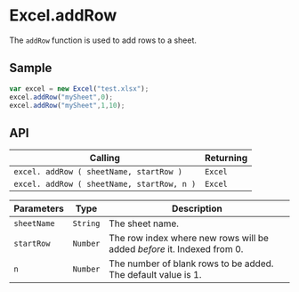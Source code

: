 # Excel.addRow

The `addRow` function is used to add rows to a sheet.

## Sample

```javascript
var excel = new Excel("test.xlsx");
excel.addRow("mySheet",0);
excel.addRow("mySheet",1,10);
```

## API

| Calling | Returning |
|---|---|
| `excel. addRow ( sheetName, startRow )` | `Excel` |
| `excel. addRow ( sheetName, startRow, n )` | `Excel` |

| Parameters | Type | Description |
|---|---|---|
| `sheetName` | `String` | The sheet name. |
| `startRow` | `Number` | The row index where new rows will be added *before* it. Indexed from 0. |
| `n` | `Number` | The number of blank rows to be added. The default value is 1. |